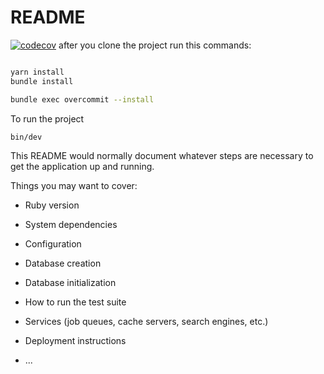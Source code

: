 # README
[![codecov](https://codecov.io/gh/mohamedrez/grh/branch/main/graph/badge.svg?token=n8xe2nkHwP)](https://codecov.io/gh/mohamedrez/grh)
after you clone the project run this commands:

```bash

yarn install
bundle install

bundle exec overcommit --install

```


To run the project

```bash
bin/dev
```


This README would normally document whatever steps are necessary to get the
application up and running.

Things you may want to cover:

* Ruby version

* System dependencies

* Configuration

* Database creation

* Database initialization

* How to run the test suite

* Services (job queues, cache servers, search engines, etc.)

* Deployment instructions

* ...
